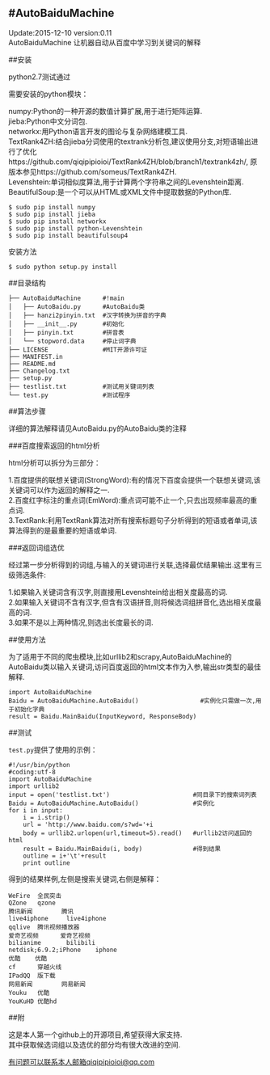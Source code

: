 #AutoBaiduMachine
-----

Update:2015-12-10 version:0.11  
AutoBaiduMachine 让机器自动从百度中学习到关键词的解释

##安装

python2.7测试通过

需要安装的python模块：

numpy:Python的一种开源的数值计算扩展,用于进行矩阵运算.  
jieba:Python中文分词包.  
networkx:用Python语言开发的图论与复杂网络建模工具.  
TextRank4ZH:结合jieba分词使用的textrank分析包,建议使用分支,对短语输出进行了优化https://github.com/qiqipipioioi/TextRank4ZH/blob/branch1/textrank4zh/, 原版本参见https://github.com/someus/TextRank4ZH.  
Levenshtein:单词相似度算法,用于计算两个字符串之间的Levenshtein距离.  
BeautifulSoup:是一个可以从HTML或XML文件中提取数据的Python库.


```
$ sudo pip install numpy
$ sudo pip install jieba
$ sudo pip install networkx
$ sudo pip install python-Levenshtein
$ sudo pip install beautifulsoup4
```

安装方法

```
$ sudo python setup.py install
```
##目录结构

```
├── AutoBaiduMachine      #!main
│   ├── AutoBaidu.py      #AutoBaidu类
│   ├── hanzi2pinyin.txt  #汉字转换为拼音的字典
│   ├── __init__.py       #初始化
│   ├── pinyin.txt        #拼音表
│   └── stopword.data     #停止词字典
├── LICENSE               #MIT开源许可证
├── MANIFEST.in 
├── README.md 
├── Changelog.txt
├── setup.py 
├── testlist.txt          #测试用关键词列表
└── test.py               #测试程序
```

##算法步骤

详细的算法解释请见AutoBaidu.py的AutoBaidu类的注释

###百度搜索返回的html分析

html分析可以拆分为三部分：

1.百度提供的联想关键词(StrongWord):有的情况下百度会提供一个联想关键词,该关键词可以作为返回的解释之一.  
2.百度红字标注的重点词(EmWord):重点词可能不止一个,只去出现频率最高的重点词.  
3.TextRank:利用TextRank算法对所有搜索标题句子分析得到的短语或者单词,该算法得到的是最重要的短语或单词.

###返回词组选优

经过第一步分析得到的词组,与输入的关键词进行关联,选择最优结果输出.这里有三级筛选条件:

1.如果输入关键词含有汉字,则直接用Levenshtein给出相关度最高的词.  
2.如果输入关键词不含有汉字,但含有汉语拼音,则将候选词组拼音化,选出相关度最高的词.  
3.如果不是以上两种情况,则选出长度最长的词.

##使用方法

为了适用于不同的爬虫模块,比如urllib2和scrapy,AutoBaiduMachine的AutoBaidu类以输入关键词,访问百度返回的html文本作为入参,输出str类型的最佳解释.

```
import AutoBaiduMachine
Baidu = AutoBaiduMachine.AutoBaidu()                 #实例化只需做一次,用于初始化字典
result = Baidu.MainBaidu(InputKeyword, ResponseBody)
```

##测试

`test.py`提供了使用的示例：
```
#!/usr/bin/python
#coding:utf-8
import AutoBaiduMachine
import urllib2
input = open('testlist.txt')                       #同目录下的搜索词列表
Baidu = AutoBaiduMachine.AutoBaidu()               #实例化
for i in input:
    i = i.strip()
    url = 'http://www.baidu.com/s?wd='+i
    body = urllib2.urlopen(url,timeout=5).read()   #urllib2访问返回的html
    result = Baidu.MainBaidu(i, body)              #得到结果
    outline = i+'\t'+result
    print outline
```

得到的结果样例,左侧是搜索关键词,右侧是解释：

```
WeFire  全民突击
QZone   qzone
腾讯新闻        腾讯
live4iphone     live4iphone
qqlive  腾讯视频播放器
爱奇艺视频      爱奇艺视频
bilianime       bilibili
netdisk;6.9.2;iPhone    iphone
优酷    优酷
cf      穿越火线
IPadQQ  版下载
网易新闻        网易新闻
Youku   优酷
YouKuHD 优酷hd
```

##附

这是本人第一个github上的开源项目,希望获得大家支持.  
其中获取候选词组以及选优的部分均有很大改进的空间.

有问题可以联系本人邮箱qiqipipioioi@qq.com
